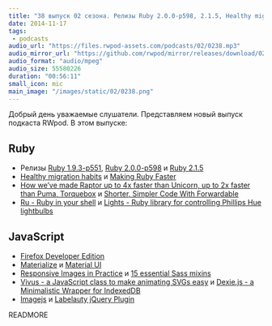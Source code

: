 ```yaml
---
title: "38 выпуск 02 сезона. Релизы Ruby 2.0.0-p598, 2.1.5, Healthy migration habits, Firefox Developer Edition, Imagejs и прочее"
date: 2014-11-17
tags:
 - podcasts
audio_url: "https://files.rwpod-assets.com/podcasts/02/0238.mp3"
audio_mirror_url: "https://github.com/rwpod/mirror/releases/download/02.38/0238.mp3"
audio_format: "audio/mpeg"
audio_size: 55580226
duration: "00:56:11"
small_icon: mic
main_image: "/images/static/02/0238.png"
---
```


Добрый день уважаемые слушатели. Представляем новый выпуск подкаста RWpod. В этом выпуске:

## Ruby

 - Релизы [Ruby 1.9.3-p551](https://www.ruby-lang.org/en/news/2014/11/13/ruby-1-9-3-p551-is-released/), [Ruby 2.0.0-p598](https://www.ruby-lang.org/en/news/2014/11/13/ruby-2-0-0-p598-is-released/) и [Ruby 2.1.5](https://www.ruby-lang.org/en/news/2014/11/13/ruby-2-1-5-is-released/)
 - [Healthy migration habits](http://blog.testdouble.com/posts/2014-11-04-healthy-migration-habits.html) и [Making Ruby Faster](http://omniref.com/blog/blog/2014/11/12/making-ruby-faster/)
 - [How we’ve made Raptor up to 4x faster than Unicorn, up to 2x faster than Puma, Torquebox](http://www.rubyraptor.org/how-we-made-raptor-up-to-4x-faster-than-unicorn-and-up-to-2x-faster-than-puma-torquebox/) и [Shorter, Simpler Code With Forwardable](http://www.saturnflyer.com/blog/jim/2014/11/15/shorter-simpler-code-with-forwardable/)
 - [Ru - Ruby in your shell](https://github.com/tombenner/ru) и [Lights - Ruby library for controlling Phillips Hue lightbulbs](https://github.com/turnerba/lights)

## JavaScript

 - [Firefox Developer Edition](https://www.mozilla.org/en-US/firefox/developer/)
 - [Materialize](http://materializecss.com/) и [Material UI](http://material-ui.com/)
 - [Responsive Images in Practice](http://alistapart.com/article/responsive-images-in-practice) и [15 essential Sass mixins](http://www.developerdrive.com/2014/11/15-essential-sass-mixins/)
 - [Vivus - a JavaScript class to make animating SVGs easy](http://maxwellito.github.io/vivus/) и [Dexie.js - a Minimalistic Wrapper for IndexedDB](http://www.dexie.org/)
 - [Imagejs](http://jklmnn.de/imagejs/) и [Labelauty jQuery Plugin](http://fntneves.github.io/jquery-labelauty/)

READMORE


